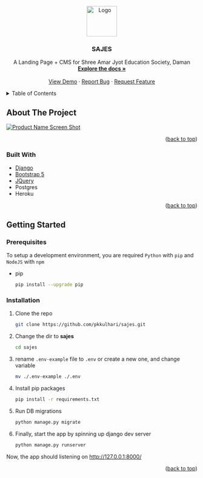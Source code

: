 <!-- PROJECT LOGO -->
<br />
<div align="center">
  <a href="https://github.com/pkkulhari/sajes">
    <img src="public/images/logo.png" alt="Logo" width="80" height="80">
  </a>

<h3 align="center">SAJES</h3>

  <p align="center">
    A Landing Page + CMS for Shree Amar Jyot Education Society, Daman
    <br />
    <a href="https://github.com/pkkulhari/sajes/README.md"><strong>Explore the docs »</strong></a>
    <br />
    <br />
    <a href="https://sajes.onrender.com/">View Demo</a>
    ·
    <a href="https://github.com/pkkulhari/sajes/issues">Report Bug</a>
    ·
    <a href="https://github.com/pkkulhari/sajes/issues">Request Feature</a>
  </p>
</div>

<!-- TABLE OF CONTENTS -->
<details>
  <summary>Table of Contents</summary>
  <ol>
    <li>
      <a href="#about-the-project">About The Project</a>
      <ul>
        <li><a href="#built-with">Built With</a></li>
      </ul>
    </li>
    <li>
      <a href="#getting-started">Getting Started</a>
      <ul>
        <li><a href="#prerequisites">Prerequisites</a></li>
        <li><a href="#installation">Installation</a></li>
      </ul>
    </li>
  </ol>
</details>

<!-- ABOUT THE PROJECT -->

## About The Project

[![Product Name Screen Shot][product-screenshot]](https://sajes.praveen.ninja/)

<p align="right">(<a href="#top">back to top</a>)</p>

### Built With

- [Django](https://www.djangoproject.com/)
- [Bootstrap 5](https://getbootstrap.com)
- [JQuery](https://jquery.com)
- Postgres
- Heroku

<p align="right">(<a href="#top">back to top</a>)</p>

<!-- GETTING STARTED -->

## Getting Started

### Prerequisites

To setup a development environment, you are required `Python` with `pip` and `NodeJS` with `npm`

- pip

  ```sh
  pip install --upgrade pip
  ```

### Installation

1. Clone the repo
   ```sh
   git clone https://github.com/pkkulhari/sajes.git
   ```
2. Change the dir to **sajes**
   ```sh
   cd sajes
   ```
3. rename `.env-example` file to `.env` or create a new one, and change variable
   ```sh
   mv ./.env-example ./.env
   ```
4. Install pip packages

   ```sh
   pip install -r requirements.txt
   ```

5. Run DB migrations
   ```sh
   python manage.py migrate
   ```
6. Finally, start the app by spinning up django dev server
   ```sh
   python manage.py runserver
   ```

Now, the app should listening on http://127.0.0.1:8000/

<p align="right">(<a href="#top">back to top</a>)</p>

<!-- MARKDOWN LINKS & IMAGES -->
<!-- https://www.markdownguide.org/basic-syntax/#reference-style-links -->

[product-screenshot]: public/images/screenshot.png
